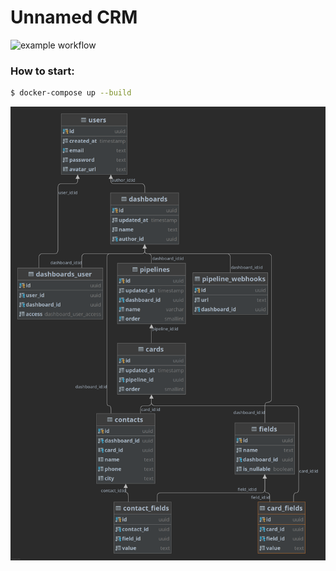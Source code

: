 # Unnamed CRM

![example workflow](https://github.com/ignavan39/ucrm-go/actions/workflows/build.yml/badge.svg)

### How to start:

```bash
$ docker-compose up --build
```

![scheme](./.assets/scheme.png)